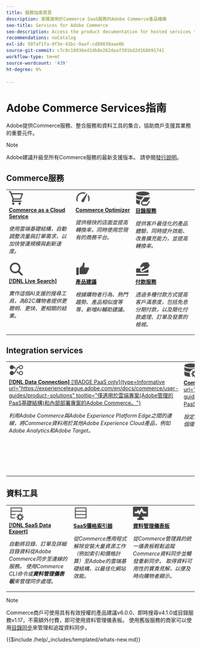 ```yaml
---
title: 服務指南首頁
description: 瀏覽適用於Commerce SaaS服務的Adobe Commerce產品檔案
seo-title: Services for Adobe Commerce
seo-description: Access the product documentation for hosted services that help Adobe Commerce merchants support key components of their business.
recommendations: noCatalog
exl-id: 507af1fa-9f3e-41bc-9aaf-cd89839aae0b
source-git-commit: c7c9c19936ed1db8e262daaf391bd2d168b91741
workflow-type: tm+mt
source-wordcount: '439'
ht-degree: 0%

---
```


# Adobe Commerce Services指南

Adobe提供Commerce服務、整合服務和資料工具的集合，協助商戶支援其業務的重要元件。

>[!NOTE]
>
>Adobe建議升級至所有Commerce服務的最新支援版本。 請參閱[發行說明](release-notes-all.md)。

## Commerce服務

<table style="table-layout:fixed">
<tr style="border: 0;">
   <td valign="top">
      <a href="../cloud-service/overview.md">
      <img alt="雲端" src="../assets/icons/shopping-cart.svg" width="40">
      </a>
      <div>
         <a href="../cloud-service/overview.md">
         <strong>Commerce as a Cloud Service</strong>
         </a>
      </div>
      <p>
         <em>使用雲端基礎結構，自動調整流量與訂單需求，以加快營運規模與創新速度。</em>
      </p>
   </td>
   <td valign="top">
      <a href="../optimizer/overview.md">
      <img alt="最佳化" src="../assets/icons/gauge4.svg" width="40">
      </a>
      <div>
         <a href="../optimizer/overview.md">
         <strong>Commerce Optimizer</strong>
         </a>
      </div>
      <p>
         <em>提供極快的店面並提高轉換率，同時使用您現有的商務平台。</em>
      </p>
   </td>
   <td valign="top">
      <a href="../catalog-service/overview.md">
      <img alt="連線服務的目錄資料" src="../assets/icons/DataBook.svg" width="40">
      </a>
      <div>
         <a href="../catalog-service/overview.md">
         <strong>目錄服務</strong>
         </a>
      </div>
      <p>
         <em>提供客戶最佳化的產品體驗，同時提升效能、改善擴充能力，並提高轉換率。</em>
      </p>
   </td>
</tr>
<tr style="border: 0;">
   <td valign="top">
      <a href="../live-search/overview.md">
      <img alt="搜尋" src="../assets/icons/Magnify.svg" width="40">
      </a>
      <div>
         <a href="../live-search/overview.md">
         <strong>[!DNL Live Search]</strong>
         </a>
      </div>
      <p>
         <em>實作這個AI支援的搜尋工具，為B2C購物者提供更聰明、更快、更相關的結果。</em>
      </p>
   </td>
   <td valign="top">
      <a href="../product-recommendations/overview.md">
      <img alt="向上縮圖" src="../assets/icons/ThumbUp.svg" width="40">
      </a>
      <div>
         <a href="../product-recommendations/overview.md">
         <strong>產品建議</strong>
         </a>
      </div>
      <p>
         <em>根據購物者行為、熱門趨勢、產品相似度等等，新增AI輔助建議。</em>
      </p>
   </td>
   <td valign="top">
      <a href="../payment-services/guide-overview.md">
      <img alt="信用卡付款" src="../assets/icons/CreditCard.svg" width="40">
      </a>
      <div>
         <a href="../payment-services/guide-overview.md">
         <strong>付款服務</strong>
         </a>
      </div>
      <p>
         <em>透過多種付款方式提高客戶滿意度，包括免息分期付款，以及簡化付款處理、訂單及發票的檢視。</em>
      </p>
   </td>
</tr>
</table>

## Integration services

<table style="table-layout:fixed">
<tr style="border: 0;">
   <td valign="top">
      <a href="../data-connection/overview.md">
      <img alt="將資料傳輸至平台" src="../assets/icons/TransferToPlatform.svg" width="40">
      </a>
      <div>
         <a href="../data-connection/overview.md">
         <strong>[!DNL Data Connection]</strong> [!BADGE PaaS only]{type=Informative url="https://experienceleague.adobe.com/en/docs/commerce/user-guides/product-solutions" tooltip="僅適用於雲端專案(Adobe管理的PaaS基礎結構)和內部部署專案的Adobe Commerce。"}
         </a>
      </div>
      <p>
         <em>利用Adobe Commerce與Adobe Experience Platform Edge之間的連線，將Commerce資料用於其他Adobe Experience Cloud產品，例如Adobe Analytics和Adobe Target。</em>
      </p>
   </td>
   <td valign="top">
      <a href="../landing/saas.md">
      <img alt="向上縮圖" src="../assets/icons/DataSetting.svg" width="40">
      </a>
      <div>
          <a href="../landing/saas.md">
         <strong>Commerce服務聯結器</strong> [!BADGE PaaS only]{type=Informational url="https://experienceleague.adobe.com/en/docs/commerce/user-guides/product-solutions" tooltip="僅適用於雲端專案(Adobe管理的PaaS基礎結構)和內部部署專案的Adobe Commerce。"}
         </a>
      </div>
      <p>
         <em>設定驗證以啟用Adobe Commerce與連線服務之間的安全通訊。 針對每個環境，指定Commerce服務資料儲存的資料空間ID。</em>
      </p>
   </td>
   <td valign="top">
      <a href="../aem-assets-integration/overview.md">
      <img alt="視覺" src="../assets/icons/images.svg" width="40">
      </a>
      <div>
          <a href="../aem-assets-integration/overview.md">
         <strong>AEM Assets整合</strong>
         </a>
      </div>
      <p>
         <em>使用與Adobe Experience Manager整合的系統簡化數位資產管理，以管理多媒體內容。</em>
      </p>
   </td>
</tr>
</table>

## 資料工具

<table style="table-layout:fixed">
<tr style="border: 0;">
   <td valign="top">
       <a href="../data-export/overview.md">
      <img alt="SaaS資料匯出摘要管理" src="../assets/icons/FeedManagement.svg" width="40">
      </a>
      <div>
         <a href="../data-export/overview.md">
         <strong>[!DNL SaaS Data Export]</strong>
         </a>
      </div>
      <p>
         <em>自動將目錄、訂單及詳細目錄資料從Adobe Commerce同步至連線的服務。 使用Commerce CLI命令或<strong>資料管理儀表板</strong>來管理同步處理。</em>
      </p>
   </td>
   <td valign="top">
      <a href="../price-index/price-indexing.md">
      <img alt="產品價格摘要" src="../assets/icons/Feed.svg" width="40">
      </a>
      <div>
          <a href="../price-index/price-indexing.md">
         <strong>SaaS價格索引器</strong>
         </a>
      </div>
      <p>
         <em>從Commerce應用程式解除安裝大量資源工作（例如索引和價格計算）至Adobe的雲端基礎結構，以最佳化網站效能。</em>
      </p>
   </td>
   <td valign="top">
      <a href="https://experienceleague.adobe.com/en/docs/commerce-admin/systems/data-transfer/data-dashboard" target="_blank">
      <img alt="監視資料同步" src="../assets/icons/Monitoring.svg" width="40">
      </a>
      <div>
          <a href="https://experienceleague.adobe.com/en/docs/commerce-admin/systems/data-transfer/data-dashboard" target="_blank">
         <strong>資料管理儀表板</strong>
         </a>
      </div>
      <p>
         <em>從Commerce管理員的統一儀表板輕鬆追蹤Commerce資料同步並觸發重新同步。 取得資料可用性的寶貴見解，以便及時向購物者顯示。</em>
      </p>
   </td>
</table>

>[!NOTE]
>
>Commerce商戶可使用具有有效授權的產品建議v6.0.0、即時搜尋v4.1.0或目錄服務v1.17，不需額外付費，即可使用資料管理儀表板。 使用舊版服務的商家可以使用[目錄同步](../landing/catalog-sync.md)來管理和追蹤資料同步。

{{$include /help/_includes/templated/whats-new.md}}

<!-- Last updated from includes: 2025-08-29 15:18:45 -->
